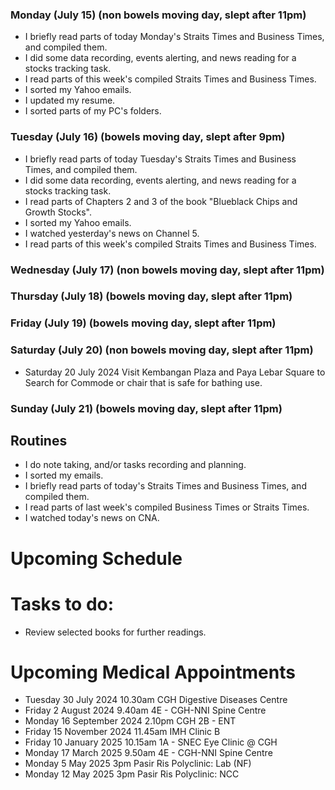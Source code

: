 ### Monday (July 15) (non bowels moving day, slept after 11pm)
- I briefly read parts of today Monday's Straits Times and Business Times, and compiled them.
- I did some data recording, events alerting, and news reading for a stocks tracking task.
- I read parts of this week's compiled Straits Times and Business Times.
- I sorted my Yahoo emails.
- I updated my resume.
- I sorted parts of my PC's folders.

### Tuesday (July 16) (bowels moving day, slept after 9pm)
- I briefly read parts of today Tuesday's Straits Times and Business Times, and compiled them.
- I did some data recording, events alerting, and news reading for a stocks tracking task.
- I read parts of Chapters 2 and 3 of the book "Blueblack Chips and Growth Stocks".
- I sorted my Yahoo emails.
- I watched yesterday's news on Channel 5.
- I read parts of this week's compiled Straits Times and Business Times.

### Wednesday (July 17) (non bowels moving day, slept after 11pm)


### Thursday (July 18) (bowels moving day, slept after 11pm)


### Friday (July 19) (bowels moving day, slept after 11pm)


### Saturday (July 20) (non bowels moving day, slept after 11pm)
- Saturday 20 July 2024 Visit Kembangan Plaza and Paya Lebar Square to Search for Commode or chair that is safe for bathing use.

### Sunday (July 21) (bowels moving day, slept after 11pm)



## Routines
- I do note taking, and/or tasks recording and planning.
- I sorted my emails.
- I briefly read parts of today's Straits Times and Business Times, and compiled them.
- I read parts of last week's compiled Business Times or Straits Times.
- I watched today's news on CNA.

# Upcoming Schedule

# Tasks to do:
- Review selected books for further readings.

# Upcoming Medical Appointments
- Tuesday 30 July 2024 10.30am CGH Digestive Diseases Centre
- Friday 2 August 2024 9.40am 4E - CGH-NNI Spine Centre
- Monday 16 September 2024 2.10pm CGH 2B - ENT
- Friday 15 November 2024 11.45am IMH Clinic B
- Friday 10 January 2025 10.15am 1A - SNEC Eye Clinic @ CGH
- Monday 17 March 2025 9.50am 4E - CGH-NNI Spine Centre
- Monday 5 May 2025 3pm Pasir Ris Polyclinic: Lab (NF)
- Monday 12 May 2025 3pm Pasir Ris Polyclinic: NCC
